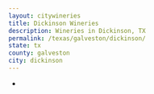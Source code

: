 ```yaml
---
layout: citywineries
title: Dickinson Wineries
description: Wineries in Dickinson, TX
permalink: /texas/galveston/dickinson/
state: tx
county: galveston
city: dickinson
---
```

-
